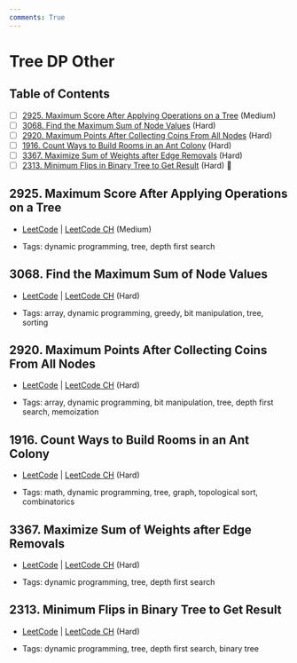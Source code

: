 ```yaml
---
comments: True
---
```


# Tree DP Other

## Table of Contents

- [ ] [2925. Maximum Score After Applying Operations on a Tree](https://leetcode.cn/problems/maximum-score-after-applying-operations-on-a-tree/) (Medium)
- [ ] [3068. Find the Maximum Sum of Node Values](https://leetcode.cn/problems/find-the-maximum-sum-of-node-values/) (Hard)
- [ ] [2920. Maximum Points After Collecting Coins From All Nodes](https://leetcode.cn/problems/maximum-points-after-collecting-coins-from-all-nodes/) (Hard)
- [ ] [1916. Count Ways to Build Rooms in an Ant Colony](https://leetcode.cn/problems/count-ways-to-build-rooms-in-an-ant-colony/) (Hard)
- [ ] [3367. Maximize Sum of Weights after Edge Removals](https://leetcode.cn/problems/maximize-sum-of-weights-after-edge-removals/) (Hard)
- [ ] [2313. Minimum Flips in Binary Tree to Get Result](https://leetcode.cn/problems/minimum-flips-in-binary-tree-to-get-result/) (Hard) 👑

## 2925. Maximum Score After Applying Operations on a Tree

-   [LeetCode](https://leetcode.com/problems/maximum-score-after-applying-operations-on-a-tree/) | [LeetCode CH](https://leetcode.cn/problems/maximum-score-after-applying-operations-on-a-tree/) (Medium)

-   Tags: dynamic programming, tree, depth first search
## 3068. Find the Maximum Sum of Node Values

-   [LeetCode](https://leetcode.com/problems/find-the-maximum-sum-of-node-values/) | [LeetCode CH](https://leetcode.cn/problems/find-the-maximum-sum-of-node-values/) (Hard)

-   Tags: array, dynamic programming, greedy, bit manipulation, tree, sorting
## 2920. Maximum Points After Collecting Coins From All Nodes

-   [LeetCode](https://leetcode.com/problems/maximum-points-after-collecting-coins-from-all-nodes/) | [LeetCode CH](https://leetcode.cn/problems/maximum-points-after-collecting-coins-from-all-nodes/) (Hard)

-   Tags: array, dynamic programming, bit manipulation, tree, depth first search, memoization
## 1916. Count Ways to Build Rooms in an Ant Colony

-   [LeetCode](https://leetcode.com/problems/count-ways-to-build-rooms-in-an-ant-colony/) | [LeetCode CH](https://leetcode.cn/problems/count-ways-to-build-rooms-in-an-ant-colony/) (Hard)

-   Tags: math, dynamic programming, tree, graph, topological sort, combinatorics
## 3367. Maximize Sum of Weights after Edge Removals

-   [LeetCode](https://leetcode.com/problems/maximize-sum-of-weights-after-edge-removals/) | [LeetCode CH](https://leetcode.cn/problems/maximize-sum-of-weights-after-edge-removals/) (Hard)

-   Tags: dynamic programming, tree, depth first search
## 2313. Minimum Flips in Binary Tree to Get Result

-   [LeetCode](https://leetcode.com/problems/minimum-flips-in-binary-tree-to-get-result/) | [LeetCode CH](https://leetcode.cn/problems/minimum-flips-in-binary-tree-to-get-result/) (Hard)

-   Tags: dynamic programming, tree, depth first search, binary tree
